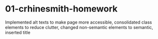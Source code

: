 # 01-crhinesmith-homework

Implemented alt texts to make page more accessible, consolidated class elements to reduce clutter, changed non-semantic elements to semantic, inserted title 